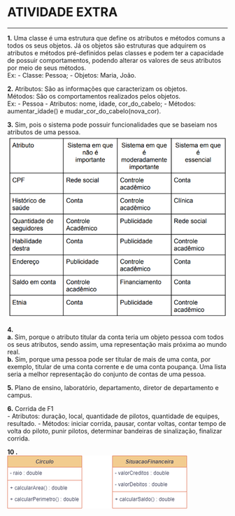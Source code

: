 # ATIVIDADE EXTRA
---
**1.** Uma classe é uma estrutura que define os atributos e métodos comuns a todos os seus objetos. Já os objetos são estruturas que adquirem os atributos e métodos pré-definidos pelas classes e podem ter a capacidade de possuir comportamentos, podendo alterar os valores de seus atributos por meio de seus métodos.<br>
Ex:
    - Classe: Pessoa;
    - Objetos: Maria, João.

**2.** Atributos: São as informações que caracterizam os objetos.<br>
Métodos: São os comportamentos realizados pelos objetos.<br>
Ex:
    - Pessoa
      - Atributos: nome, idade, cor_do_cabelo;
      - Métodos: aumentar_idade() e mudar_cor_do_cabelo(nova_cor).

**3.** Sim, pois o sistema pode possuir funcionalidades que se baseiam nos atributos de uma pessoa.<br>
    ![quadro da questão 3](https://github.com/lucasmoraiscm/ads-ifpi/blob/main/modulo_2/poo/atividade_extra/questao_3_quadro.png)

**4.** <br>
    **a.** Sim, porque o atributo titular da conta teria um objeto pessoa com todos os seus atributos, sendo assim, uma representação mais próxima ao mundo real.<br>
    **b.** Sim, porque uma pessoa pode ser titular de mais de uma conta, por exemplo, titular de uma conta corrente e de uma conta poupança. Uma lista seria a melhor representação do conjunto de contas de uma pessoa.

**5.** Plano de ensino, laboratório, departamento, diretor de departamento e campus.
   
**6.** Corrida de F1 <br>
     - Atributos: duração, local, quantidade de pilotos, quantidade de equipes, resultado. 
     - Métodos: iniciar corrida, pausar, contar voltas, contar tempo de volta do piloto, punir pilotos, determinar bandeiras de sinalização, finalizar corrida.

**10 .** <br>
    ![diagrama de classe da questão 10](https://github.com/lucasmoraiscm/ads-ifpi/blob/main/modulo_2/poo/atividade_extra/questao_10_uml.png)
